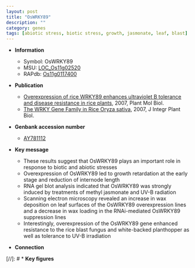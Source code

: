 ```yaml
---
layout: post
title: "OsWRKY89"
description: ""
category: genes
tags: [abiotic stress, biotic stress, growth, jasmonate, leaf, blast]
---
```


* **Information**  
    + Symbol: OsWRKY89  
    + MSU: [LOC_Os11g02520](http://rice.plantbiology.msu.edu/cgi-bin/ORF_infopage.cgi?orf=LOC_Os11g02520)  
    + RAPdb: [Os11g0117400](http://rapdb.dna.affrc.go.jp/viewer/gbrowse_details/irgsp1?name=Os11g0117400)  

* **Publication**  
    + [Overexpression of rice WRKY89 enhances ultraviolet B tolerance and disease resistance in rice plants](http://www.ncbi.nlm.nih.gov/pubmed?term=Overexpression+of+rice+WRKY89+enhances+ultraviolet+B+tolerance+and+disease+resistance+in+rice+plants%5BTitle%5D), 2007, Plant Mol Biol.
    + [The WRKY Gene Family in Rice Oryza sativa](http://www.ncbi.nlm.nih.gov/pubmed?term=The+WRKY+Gene+Family+in+Rice+Oryza+sativa%5BTitle%5D), 2007, J Integr Plant Biol.

* **Genbank accession number**  
    + [AY781112](http://www.ncbi.nlm.nih.gov/nuccore/AY781112)

* **Key message**  
    + These results suggest that OsWRKY89 plays an important role in response to biotic and abiotic stresses
    + Overexpression of OsWRKY89 led to growth retardation at the early stage and reduction of internode length
    + RNA gel blot analysis indicated that OsWRKY89 was strongly induced by treatments of methyl jasmonate and UV-B radiation
    + Scanning electron microscopy revealed an increase in wax deposition on leaf surfaces of the OsWRKY89 overexpression lines and a decrease in wax loading in the RNAi-mediated OsWRKY89 suppression lines
    + Interestingly, overexpression of the OsWRKY89 gene enhanced resistance to the rice blast fungus and white-backed planthopper as well as tolerance to UV-B irradiation

* **Connection**  

[//]: # * **Key figures**  


